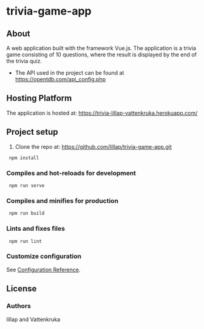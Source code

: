 # trivia-game-app

## About
A web application built with the framework Vue.js. The application is a trivia game consisting of 10 questions, where the result is displayed by the end of the trivia quiz.

* The API used in the project can be found at  https://opentdb.com/api_config.php 

## Hosting Platform

The application is hosted at: https://trivia-lillap-vattenkruka.herokuapp.com/

## Project setup
1. Clone the repo at: https://github.com/lillap/trivia-game-app.git
```
 npm install
```

### Compiles and hot-reloads for development
```
 npm run serve
```

### Compiles and minifies for production
```
 npm run build
```

### Lints and fixes files
```
 npm run lint
```

### Customize configuration
See [Configuration Reference](https://cli.vuejs.org/config/).

## License 

### Authors
lillap and Vattenkruka
